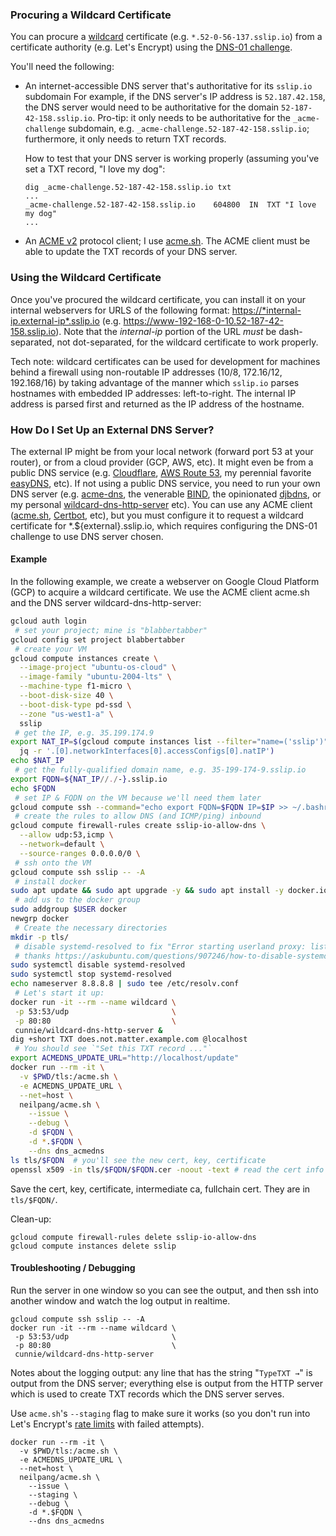 ### Procuring a Wildcard Certificate

You can procure a [wildcard](https://en.wikipedia.org/wiki/Wildcard_certificate)
certificate (e.g. `*.52-0-56-137.sslip.io`) from a certificate authority (e.g.
Let's Encrypt) using the [DNS-01
challenge](https://letsencrypt.org/docs/challenge-types/#dns-01-challenge).

You'll need the following:

- An internet-accessible DNS server that's authoritative for its `sslip.io`
  subdomain For example, if the DNS server's IP address is `52.187.42.158`, the
  DNS server would need to be authoritative for the domain
  `52-187-42-158.sslip.io`.  Pro-tip: it only needs to be authoritative for the
  `_acme-challenge` subdomain, e.g. `_acme-challenge.52-187-42-158.sslip.io`;
  furthermore, it only needs to return TXT records.

  How to test that your DNS server is working properly (assuming you've set a
  TXT record, "I love my dog":

  ```
  dig _acme-challenge.52-187-42-158.sslip.io txt
  ...
  _acme-challenge.52-187-42-158.sslip.io	604800	IN	TXT	"I love my dog"
  ...
  ```

- An [ACME
  v2](https://en.wikipedia.org/wiki/Automated_Certificate_Management_Environment)
  protocol client; I use [acme.sh](https://github.com/acmesh-official/acme.sh).
  The ACME client must be able to update the TXT records of your DNS server.

### Using the Wildcard Certificate

Once you've procured the wildcard certificate, you can install it on your
internal webservers for URLS of the following format:
<https://*internal-ip.external-ip*.sslip.io> (e.g.
<https://www-192-168-0-10.52-187-42-158.sslip.io>). Note that the _internal-ip_
portion of the URL _must_ be dash-separated, not dot-separated, for the wildcard
certificate to work properly.

Tech note: wildcard certificates can be used for development for machines behind
a firewall using non-routable IP addresses (10/8, 172.16/12, 192.168/16) by
taking advantage of the manner which `sslip.io` parses hostnames with embedded
IP addresses: left-to-right. The internal IP address is parsed first and
returned as the IP address of the hostname.

### How Do I Set Up an External DNS Server?

The external IP might be from your local network (forward port 53 at your
router), or from a cloud provider (GCP, AWS, etc). It might even be from a
public DNS service (e.g. [Cloudflare](https://www.cloudflare.com/), [AWS Route
53](https://aws.amazon.com/route53/), my perennial favorite
[easyDNS](https://easydns.com/), etc).  If not using a public DNS service, you
need to run your own DNS server (e.g.
[acme-dns](https://github.com/joohoi/acme-dns), the venerable
[BIND](https://en.wikipedia.org/wiki/BIND), the opinionated
[djbdns](https://cr.yp.to/djbdns.html), or my personal
[wildcard-dns-http-server](https://github.com/cunnie/sslip.io/tree/master/bosh-release/src/wildcard-dns-http-server)
etc).  You can use any ACME client
([acme.sh](https://github.com/acmesh-official/acme.sh),
[Certbot](https://certbot.eff.org/), etc), but you must configure it to request
a wildcard certificate for \*.${external}.sslip.io, which requires configuring
the DNS-01 challenge to use DNS server chosen.

#### Example

In the following example, we create a webserver on Google Cloud Platform (GCP)
to acquire a wildcard certificate. We use the ACME client acme.sh and the
DNS server wildcard-dns-http-server:

```bash
gcloud auth login
 # set your project; mine is "blabbertabber"
gcloud config set project blabbertabber
 # create your VM
gcloud compute instances create \
  --image-project "ubuntu-os-cloud" \
  --image-family "ubuntu-2004-lts" \
  --machine-type f1-micro \
  --boot-disk-size 40 \
  --boot-disk-type pd-ssd \
  --zone "us-west1-a" \
  sslip
 # get the IP, e.g. 35.199.174.9
export NAT_IP=$(gcloud compute instances list --filter="name=('sslip')" --format=json | \
  jq -r '.[0].networkInterfaces[0].accessConfigs[0].natIP')
echo $NAT_IP
 # get the fully-qualified domain name, e.g. 35-199-174-9.sslip.io
export FQDN=${NAT_IP//./-}.sslip.io
echo $FQDN
 # set IP & FQDN on the VM because we'll need them later
gcloud compute ssh --command="echo export FQDN=$FQDN IP=$IP >> ~/.bashrc" --zone=us-west1-a sslip
 # create the rules to allow DNS (and ICMP/ping) inbound
gcloud compute firewall-rules create sslip-io-allow-dns \
  --allow udp:53,icmp \
  --network=default \
  --source-ranges 0.0.0.0/0 \
 # ssh onto the VM
gcloud compute ssh sslip -- -A
 # install docker
sudo apt update && sudo apt upgrade -y && sudo apt install -y docker.io jq
 # add us to the docker group
sudo addgroup $USER docker
newgrp docker
 # Create the necessary directories
mkdir -p tls/
 # disable systemd-resolved to fix "Error starting userland proxy: listen tcp 0.0.0.0:53: bind: address already in use."
 # thanks https://askubuntu.com/questions/907246/how-to-disable-systemd-resolved-in-ubuntu
sudo systemctl disable systemd-resolved
sudo systemctl stop systemd-resolved
echo nameserver 8.8.8.8 | sudo tee /etc/resolv.conf
 # Let's start it up:
docker run -it --rm --name wildcard \
 -p 53:53/udp                       \
 -p 80:80                           \
 cunnie/wildcard-dns-http-server &
dig +short TXT does.not.matter.example.com @localhost
 # You should see `"Set this TXT record ..."`
export ACMEDNS_UPDATE_URL="http://localhost/update"
docker run --rm -it \
  -v $PWD/tls:/acme.sh \
  -e ACMEDNS_UPDATE_URL \
  --net=host \
  neilpang/acme.sh \
    --issue \
    --debug \
    -d $FQDN \
    -d *.$FQDN \
    --dns dns_acmedns
ls tls/$FQDN  # you'll see the new cert, key, certificate
openssl x509 -in tls/$FQDN/$FQDN.cer -noout -text # read the cert info
```

Save the cert, key, certificate, intermediate ca, fullchain cert. They are in
`tls/$FQDN/`.

Clean-up:

```
gcloud compute firewall-rules delete sslip-io-allow-dns
gcloud compute instances delete sslip
```

#### Troubleshooting / Debugging

Run the server in one window so you can see the output, and then ssh into
another window and watch the log output in realtime.

```
gcloud compute ssh sslip -- -A
docker run -it --rm --name wildcard \
 -p 53:53/udp                       \
 -p 80:80                           \
 cunnie/wildcard-dns-http-server
```

Notes about the logging output: any line that has the string "`TypeTXT →`" is
output from the DNS server; everything else is output from the HTTP server which
is used to create TXT records which the DNS server serves.

Use `acme.sh`'s `--staging` flag to make sure it works (so you don't run into
Let's Encrypt's [rate limits](https://letsencrypt.org/docs/rate-limits/) with
failed attempts).

```
docker run --rm -it \
  -v $PWD/tls:/acme.sh \
  -e ACMEDNS_UPDATE_URL \
  --net=host \
  neilpang/acme.sh \
    --issue \
    --staging \
    --debug \
    -d *.$FQDN \
    --dns dns_acmedns
```
